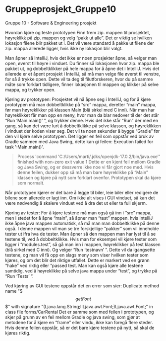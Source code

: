 # Gruppeprosjekt_Gruppe10
Gruppe 10 - Software &amp; Engineering prosjekt


Hvordan kjøre og teste prototypen
Finn frem zip. mappen til prosjektet, høyreklikk på zip. mappen og velg “pakk ut alle”.  Det er viktig se hvilken lokasjon filene blir pakket ut i. Det vil være standard å pakke ut filene der zip. mappa allerede ligger, hvis ikke ny lokasjon blir valgt.

Man åpner så IntelliJ,  hvis det ikke er noen prosjekter åpne, så velger man open, øverst til høyre i vinduet. Du finner så lokasjonen hvor zip. mappa ble pakket ut, og dobbeltklikker på hele mappa for å åpne det i IntelliJ. Hvis det allerede er et åpent prosjekt i IntelliJ, så må man velge  file øverst til venstre, for så å trykke open. Dette vil ta deg til filutforskeren, hvor du på samme måte som forklart tidligere, finner lokasjonen til mappen og klikker på selve mappa, og trykker open.


Kjøring av prototypen: Prosjektet vil nå åpne seg i IntelliJ, og for å kjøre prototypen må man dobbeltklikke på “src” mappa, deretter “main” mappa, før man høyreklikker på klassen Main (blå sirkel med C inni). Når man har høyreklikket får man opp en meny, hvor man da blar nedover til der det står “Run ‘Main.main()’ ”, og trykker denne. Hvis det ikke står “Run” der med en gang, så kan det være lurt å dobbeltklikke på selve klassen, og høyreklikken i vinduet der koden viser seg.  Det vil ta noen sekunder å bygge “Gradle” før den vil kjøre selve prototypen. 
Det ligger en feil som oppstår ved bruk av Gradle sammen med Java Swing, dette kan gi feilen:
 Execution failed for task ':Main.main()'.
> Process 'command 'C:/Users/marti/.jdks/openjdk-17.0.2/bin/java.exe'' finished with non-zero exit value 1
Dette er en kjent feil mellom Gradle og Java Swing, og er dessverre ikke noe vi får gjort noe med. Hvis denne feilen, dukker opp så må man bare høyreklikke på “Main” klassen og kjøre på nytt som forklart ovenfor. Prototypen skal da kjøre som normalt.

Når prototypen kjører er det bare å legge til biler, leie biler eller redigere de bilene som allerede er lagt inn. Om ikke alt vises i GUI vinduet, så kan det være nødvendig å skalere vinduet ved å dra det ut eller ta full skjerm.


Kjøring av tester: For å kjøre testene må man også gå inn i “src” mappa, men i stedet for å åpne “main”, så åpner man “test” mappen. hvis IntelliJ ikke åpne java mappen automatisk, så må man man dobbeltklikke på denne også. I denne mappen vil man se tre forskjellige “pakker” som vil inneholde tester ut ifra hva de tester. Man åpner så den mappen man har lyst til å se testene til, ved å dobbeltklikke. Hvis man for eksempel vil kjøre tester som ligger i “modules.test”, så gå man inn i mappen, høyreklikker på test klassen (blå sirkel med C inni). Og velger “Run ‘testnavn’ ”.  Dette vil da igangsette testene, og man vil få opp en slags meny som viser hvilken tester som kjøres, og om det blir det riktige utfallet. Dette er markert ved en grønn “hake” ved riktig eller “passed test.
Man kan også kjøre alle testene samtidig, ved å høyreklikke på selve java mappa under “test”, og trykke på “Run ‘Tests’ “.
    
Ved kjøring av GUI testene oppstår det en error som sier:
Duplicate method name "$$$getFont$$$" with signature "(Ljava.lang.String;IILjava.awt.Font;)Ljava.awt.Font;" in class file forms/CarRental
Det er samme som med feilen i prototypen, og skjer på grunn av en feil mellom Gradle og java swing, som gjør at metodene for å kjøre en “frame” eller vindu, ikke kan foregå flere steder. Hvis denne feilen oppstår, så er det bare kjøre testene på nytt, så skal de kjøres riktig. 
